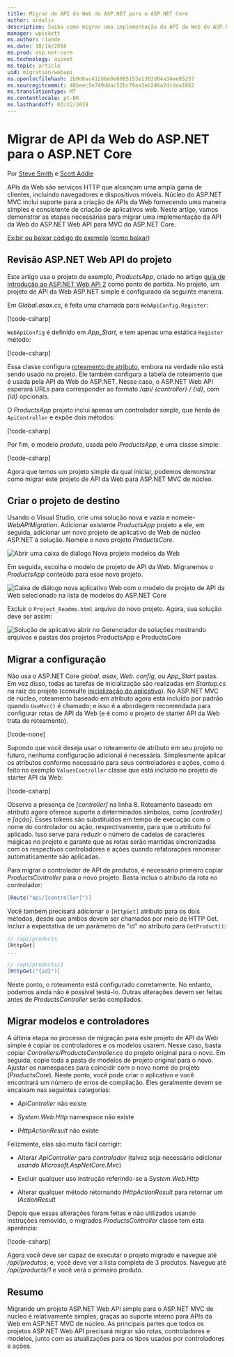 ```yaml
---
title: Migrar de API da Web do ASP.NET para o ASP.NET Core
author: ardalis
description: Saiba como migrar uma implementação da API da Web do ASP.NET Web API ao MVC do ASP.NET Core.
manager: wpickett
ms.author: riande
ms.date: 10/14/2016
ms.prod: asp.net-core
ms.technology: aspnet
ms.topic: article
uid: migration/webapi
ms.openlocfilehash: 2b9d6ac41266e0e6085153e1302d84a34ee85257
ms.sourcegitcommit: 48beecfe749ddac52bc79aa3eb246a2dcdaa1862
ms.translationtype: MT
ms.contentlocale: pt-BR
ms.lasthandoff: 03/22/2018
---
```

# <a name="migrate-from-aspnet-web-api-to-aspnet-core"></a>Migrar de API da Web do ASP.NET para o ASP.NET Core

Por [Steve Smith](https://ardalis.com/) e [Scott Addie](https://scottaddie.com)

APIs da Web são serviços HTTP que alcançam uma ampla gama de clientes, incluindo navegadores e dispositivos móveis. Núcleo do ASP.NET MVC inclui suporte para a criação de APIs da Web fornecendo uma maneira simples e consistente de criação de aplicativos web. Neste artigo, vamos demonstrar as etapas necessárias para migrar uma implementação da API da Web do ASP.NET Web API para MVC do ASP.NET Core.

[Exibir ou baixar código de exemplo](https://github.com/aspnet/Docs/tree/master/aspnetcore/migration/webapi/sample) ([como baixar](xref:tutorials/index#how-to-download-a-sample))

## <a name="review-aspnet-web-api-project"></a>Revisão ASP.NET Web API do projeto

Este artigo usa o projeto de exemplo, *ProductsApp*, criado no artigo [guia de Introdução ao ASP.NET Web API 2](/aspnet/web-api/overview/getting-started-with-aspnet-web-api/tutorial-your-first-web-api) como ponto de partida. No projeto, um projeto de API da Web ASP.NET simple é configurado da seguinte maneira.

Em *Global.asax.cs*, é feita uma chamada para `WebApiConfig.Register`:

[!code-csharp[](../migration/webapi/sample/ProductsApp/Global.asax.cs?highlight=14)]

`WebApiConfig` é definido em *App_Start*, e tem apenas uma estática `Register` método:

[!code-csharp[](../migration/webapi/sample/ProductsApp/App_Start/WebApiConfig.cs?highlight=15,16,17,18,19,20)]


Essa classe configura [roteamento de atributo](https://docs.microsoft.com/aspnet/web-api/overview/web-api-routing-and-actions/attribute-routing-in-web-api-2), embora na verdade não está sendo usado no projeto. Ele também configura a tabela de roteamento que é usada pela API da Web do ASP.NET. Nesse caso, o ASP.NET Web API esperará URLs para corresponder ao formato */api/ {controller} / {id}*, com *{id}* opcionais.

O *ProductsApp* projeto inclui apenas um controlador simple, que herda de `ApiController` e expõe dois métodos:

[!code-csharp[](../migration/webapi/sample/ProductsApp/Controllers/ProductsController.cs?highlight=19,24)]

Por fim, o modelo *produto*, usada pelo *ProductsApp*, é uma classe simple:

[!code-csharp[](webapi/sample/ProductsApp/Models/Product.cs)]

Agora que temos um projeto simple da qual iniciar, podemos demonstrar como migrar este projeto de API da Web para ASP.NET MVC de núcleo.

## <a name="create-the-destination-project"></a>Criar o projeto de destino

Usando o Visual Studio, crie uma solução nova e vazia e nomeie- *WebAPIMigration*. Adicionar existente *ProductsApp* projeto a ele, em seguida, adicionar um novo projeto de aplicativo de Web de núcleo ASP.NET à solução. Nomeie o novo projeto *ProductsCore*.

![Abrir uma caixa de diálogo Nova projeto modelos da Web](webapi/_static/add-web-project.png)

Em seguida, escolha o modelo de projeto de API da Web. Migraremos o *ProductsApp* conteúdo para esse novo projeto.

![Caixa de diálogo nova aplicativo Web com o modelo de projeto de API da Web selecionado na lista de modelos do ASP.NET Core](webapi/_static/aspnet-5-webapi.png)

Excluir o `Project_Readme.html` arquivo do novo projeto. Agora, sua solução deve ser assim:

![Solução de aplicativo abrir no Gerenciador de soluções mostrando arquivos e pastas dos projetos ProductsApp e ProductsCore](webapi/_static/webapimigration-solution.png)

## <a name="migrate-configuration"></a>Migrar a configuração

Não usa o ASP.NET Core *global. asax*, *Web. config*, ou *App_Start* pastas. Em vez disso, todas as tarefas de inicialização são realizadas em *Startup.cs* na raiz do projeto (consulte [inicialização do aplicativo](../fundamentals/startup.md)). No ASP.NET MVC de núcleo, roteamento baseado em atributo agora está incluído por padrão quando `UseMvc()` é chamado; e isso é a abordagem recomendada para configurar rotas de API da Web (e é como o projeto de starter API da Web trata de roteamento).

[!code-none[](../migration/webapi/sample/ProductsCore/Startup.cs?highlight=40)]

Supondo que você deseja usar o roteamento de atributo em seu projeto no futuro, nenhuma configuração adicional é necessária. Simplesmente aplicar os atributos conforme necessário para seus controladores e ações, como é feito no exemplo `ValuesController` classe que está incluído no projeto de starter API da Web:

[!code-csharp[](../migration/webapi/sample/ProductsCore/Controllers/ValuesController.cs?highlight=9,13,20,27,33,39)]

Observe a presença de *[controller]* na linha 8. Roteamento baseado em atributo agora oferece suporte a determinados símbolos, como *[controller]* e *[ação]*. Esses tokens são substituídos em tempo de execução com o nome do controlador ou ação, respectivamente, para que o atributo foi aplicado. Isso serve para reduzir o número de cadeias de caracteres mágicas no projeto e garante que as rotas serão mantidas sincronizadas com os respectivos controladores e ações quando refatorações renomear automaticamente são aplicadas.

Para migrar o controlador de API de produtos, é necessário primeiro copiar *ProductsController* para o novo projeto. Basta inclua o atributo da rota no controlador:

```csharp
[Route("api/[controller]")]
```

Você também precisará adicionar o `[HttpGet]` atributo para os dois métodos, desde que ambos devem ser chamados por meio de HTTP Get. Incluir a expectativa de um parâmetro de "id" no atributo para `GetProduct()`:

```csharp
// /api/products
[HttpGet]
...

// /api/products/1
[HttpGet("{id}")]
```

Neste ponto, o roteamento está configurado corretamente. No entanto, podemos ainda não é possível testá-lo. Outras alterações devem ser feitas antes de *ProductsController* serão compilados.

## <a name="migrate-models-and-controllers"></a>Migrar modelos e controladores

A última etapa no processo de migração para este projeto de API da Web simple é copiar os controladores e os modelos usarem. Nesse caso, basta copiar *Controllers/ProductsController.cs* do projeto original para o novo. Em seguida, copie toda a pasta de modelos de projeto original para o novo. Ajustar os namespaces para coincidir com o novo nome do projeto (*ProductsCore*).  Neste ponto, você pode criar o aplicativo e você encontrará um número de erros de compilação. Eles geralmente devem se encaixam nas seguintes categorias:

* *ApiController* não existe

* *System.Web.Http* namespace não existe

* *IHttpActionResult* não existe

Felizmente, elas são muito fácil corrigir:

* Alterar *ApiController* para *controlador* (talvez seja necessário adicionar *usando Microsoft.AspNetCore.Mvc*)

* Excluir qualquer uso instrução referindo-se a *System.Web.Http*

* Alterar qualquer método retornando *IHttpActionResult* para retornar um *IActionResult*

Depois que essas alterações foram feitas e não utilizados usando instruções removido, o migrados *ProductsController* classe tem esta aparência:

[!code-csharp[](../migration/webapi/sample/ProductsCore/Controllers/ProductsController.cs?highlight=1,2,6,8,9,27)]

Agora você deve ser capaz de executar o projeto migrado e navegue até */api/produtos*; e, você deve ver a lista completa de 3 produtos. Navegue até */api/products/1* e você verá o primeiro produto.

## <a name="summary"></a>Resumo

Migrando um projeto ASP.NET Web API simple para o ASP.NET MVC de núcleo é relativamente simples, graças ao suporte interno para APIs da Web em ASP.NET MVC de núcleo. As principais partes que todos os projetos ASP.NET Web API precisará migrar são rotas, controladores e modelos, junto com as atualizações para os tipos usados por controladores e ações.
